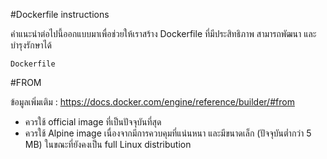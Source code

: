 #Dockerfile instructions

คำแนะนำต่อไปนี้ออกแบบมาเพื่อช่วยให้เราสร้าง Dockerfile ที่มีประสิทธิภาพ สามารถพัฒนา และบำรุงรักษาได้

```
Dockerfile
```

#FROM

ข้อมูลเพิ่มเติม : <https://docs.docker.com/engine/reference/builder/#from>

- ควรใช้ official image ที่เป็นปัจจุบันที่สุด
- ควรใช้ Alpine image เนื่องจากมีการควบคุมที่แน่นหนา และมีขนาดเล็ก (ปัจจุบันต่ำกว่า 5 MB)
  ในขณะที่ยังคงเป็น full Linux distribution
